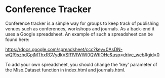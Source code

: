 Conference Tracker
=================

Conference tracker is a simple way for groups to keep track of publishing venues such as conferences, workshops and journals. As a back-end it uses a Google spreadsheet. An example of such a spreadsheet can be found here:

https://docs.google.com/spreadsheet/ccc?key=0AsDN-wQf9szhdGpjMThxRGVydkVSR1VIWWI0QWtIOHc&usp=drive_web#gid=0

To add your own spreadsheet, you should change the 'key' parameter of the Miso.Dataset function in index.html and journals.html.
 

